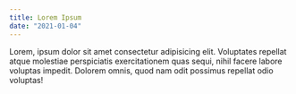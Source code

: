 ```yaml
---
title: Lorem Ipsum
date: "2021-01-04"
---
```


Lorem, ipsum dolor sit amet consectetur adipisicing elit. Voluptates repellat atque molestiae perspiciatis exercitationem quas sequi, nihil facere labore voluptas impedit. Dolorem omnis, quod nam odit possimus repellat odio voluptas!
